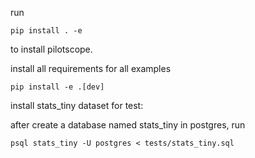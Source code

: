 run

```
pip install . -e
```

to install pilotscope.

install all requirements for all examples

```
pip install -e .[dev]
```

install stats_tiny dataset for test:

after create a database named stats_tiny in postgres, run

```
psql stats_tiny -U postgres < tests/stats_tiny.sql
```